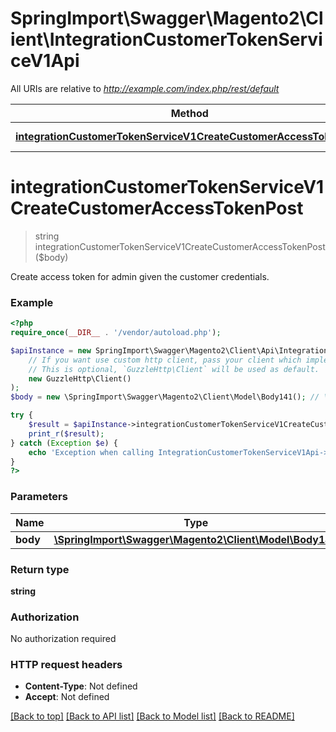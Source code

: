 # SpringImport\Swagger\Magento2\Client\IntegrationCustomerTokenServiceV1Api

All URIs are relative to *http://example.com/index.php/rest/default*

Method | HTTP request | Description
------------- | ------------- | -------------
[**integrationCustomerTokenServiceV1CreateCustomerAccessTokenPost**](IntegrationCustomerTokenServiceV1Api.md#integrationCustomerTokenServiceV1CreateCustomerAccessTokenPost) | **POST** /V1/integration/customer/token | 


# **integrationCustomerTokenServiceV1CreateCustomerAccessTokenPost**
> string integrationCustomerTokenServiceV1CreateCustomerAccessTokenPost($body)



Create access token for admin given the customer credentials.

### Example
```php
<?php
require_once(__DIR__ . '/vendor/autoload.php');

$apiInstance = new SpringImport\Swagger\Magento2\Client\Api\IntegrationCustomerTokenServiceV1Api(
    // If you want use custom http client, pass your client which implements `GuzzleHttp\ClientInterface`.
    // This is optional, `GuzzleHttp\Client` will be used as default.
    new GuzzleHttp\Client()
);
$body = new \SpringImport\Swagger\Magento2\Client\Model\Body141(); // \SpringImport\Swagger\Magento2\Client\Model\Body141 | 

try {
    $result = $apiInstance->integrationCustomerTokenServiceV1CreateCustomerAccessTokenPost($body);
    print_r($result);
} catch (Exception $e) {
    echo 'Exception when calling IntegrationCustomerTokenServiceV1Api->integrationCustomerTokenServiceV1CreateCustomerAccessTokenPost: ', $e->getMessage(), PHP_EOL;
}
?>
```

### Parameters

Name | Type | Description  | Notes
------------- | ------------- | ------------- | -------------
 **body** | [**\SpringImport\Swagger\Magento2\Client\Model\Body141**](../Model/Body141.md)|  | [optional]

### Return type

**string**

### Authorization

No authorization required

### HTTP request headers

 - **Content-Type**: Not defined
 - **Accept**: Not defined

[[Back to top]](#) [[Back to API list]](../../README.md#documentation-for-api-endpoints) [[Back to Model list]](../../README.md#documentation-for-models) [[Back to README]](../../README.md)

